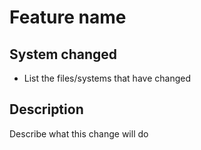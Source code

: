 # Feature name

<!--- If applicable link the discussed issue -->

## System changed
- List the files/systems that have changed

## Description

Describe what this change will do
